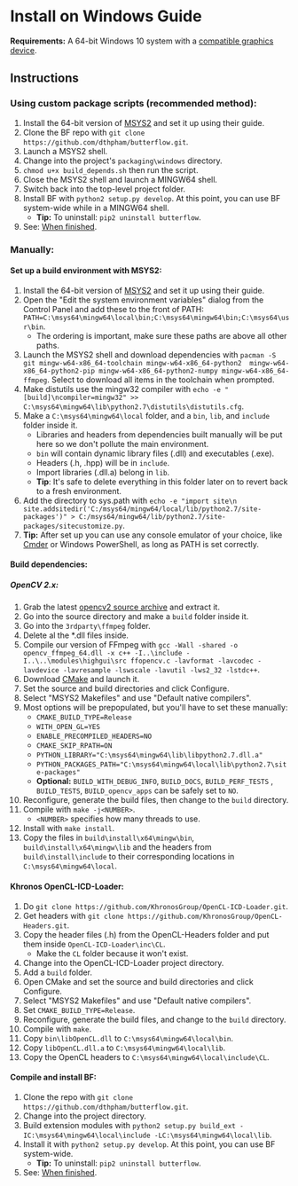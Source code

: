 # Install on Windows Guide
**Requirements:** A 64-bit Windows 10 system with a [compatible graphics device](Setting-Up-OpenCL.md#device-compatibility).

## Instructions
### Using custom package scripts (recommended method):
1. Install the 64-bit version of [MSYS2](https://msys2.github.io/) and set it up using their guide.
2. Clone the BF repo with `git clone https://github.com/dthpham/butterflow.git`.
3. Launch a MSYS2 shell.
4. Change into the project's `packaging\windows` directory.
5. `chmod u+x build_depends.sh` then run the script.
6. Close the MSYS2 shell and launch a MINGW64 shell.
6. Switch back into the top-level project folder.
7. Install BF with `python2 setup.py develop`. At this point, you can use BF system-wide while in a MINGW64 shell.
    * **Tip:** To uninstall: `pip2 uninstall butterflow`.
8. See: [When finished](Install-From-Source-Guide.md#when-finished).

### Manually:
#### Set up a build environment with MSYS2:
1. Install the 64-bit version of [MSYS2](https://msys2.github.io/) and set it up using their guide.
2. Open the "Edit the system environment variables" dialog from the Control Panel and add these to the front of PATH: `PATH=C:\msys64\mingw64\local\bin;C:\msys64\mingw64\bin;C:\msys64\usr\bin`.
    * The ordering is important, make sure these paths are above all other paths.
3. Launch the MSYS2 shell and download dependencies with `pacman -S git mingw-w64-x86_64-toolchain mingw-w64-x86_64-python2  mingw-w64-x86_64-python2-pip mingw-w64-x86_64-python2-numpy mingw-w64-x86_64-ffmpeg`. Select to download all items in the toolchain when prompted.
4. Make distutils use the mingw32 compiler with `echo -e "[build]\ncompiler=mingw32" >> C:\msys64\mingw64\lib\python2.7\distutils\distutils.cfg`.
5. Make a `C:\msys64\mingw64\local` folder, and a `bin`, `lib`, and `include` folder inside it.
    * Libraries and headers from dependencies built manually will be put here so we don't pollute the main environment.
    * `bin` will contain dynamic library files (.dll) and executables (.exe).
    * Headers (.h, .hpp) will be in `include`.
    * Import libraries (.dll.a) belong in `lib`.
    * **Tip**: It's safe to delete everything in this folder later on to revert back to a fresh environment.
6. Add the directory to sys.path with `echo -e "import site\n
site.addsitedir('C:/msys64/mingw64/local/lib/python2.7/site-packages')" > C:/msys64/mingw64/lib/python2.7/site-packages/sitecustomize.py`.
7. **Tip:** After set up you can use any console emulator of your choice, like [Cmder](http://cmder.net/) or Windows PowerShell, as long as PATH is set correctly.

#### Build dependencies:
##### OpenCV 2.x:
1. Grab the latest [opencv2 source archive](https://github.com/opencv/opencv/releases) and extract it.
2. Go into the source directory and make a `build` folder inside it.
3. Go into the `3rdparty\ffmpeg` folder.
4. Delete al the \*.dll files inside.
5. Compile our version of FFmpeg with `gcc -Wall -shared -o opencv_ffmpeg_64.dll -x c++ -I..\include -I..\..\modules\highgui\src ffopencv.c -lavformat -lavcodec -lavdevice -lavresample -lswscale -lavutil -lws2_32 -lstdc++`.
6. Download [CMake](https://cmake.org/) and launch it.
7. Set the source and build directories and click Configure.
8. Select "MSYS2 Makefiles" and use "Default native compilers".
9. Most options will be prepopulated, but you'll have to set these manually:
    * `CMAKE_BUILD_TYPE=Release`
    * `WITH_OPEN_GL=YES`
    * `ENABLE_PRECOMPILED_HEADERS=NO`
    * `CMAKE_SKIP_RPATH=ON`
    * `PYTHON_LIBRARY="C:\msys64\mingw64\lib\libpython2.7.dll.a"`
    * `PYTHON_PACKAGES_PATH="C:\msys64\mingw64\local\lib\python2.7\site-packages"`
    * **Optional:** `BUILD_WITH_DEBUG_INFO`, `BUILD_DOCS`, `BUILD_PERF_TESTS` , `BUILD_TESTS`, `BUILD_opencv_apps` can be safely set to `NO`.
10. Reconfigure, generate the build files, then change to the `build` directory.
11. Compile with `make -j<NUMBER>`.
    * `<NUMBER>` specifies how many threads to use.
12. Install with `make install`.
13. Copy the files in `build\install\x64\mingw\bin`, `build\install\x64\mingw\lib` and the headers from `build\install\include` to their corresponding locations in `C:\msys64\mingw64\local`.

#### Khronos OpenCL-ICD-Loader:
1. Do `git clone https://github.com/KhronosGroup/OpenCL-ICD-Loader.git`.
2. Get headers with `git clone https://github.com/KhronosGroup/OpenCL-Headers.git`.
3. Copy the header files (.h) from the OpenCL-Headers folder and put them inside `OpenCL-ICD-Loader\inc\CL`.
    * Make the `CL` folder because it won't exist.
4. Change into the OpenCL-ICD-Loader project directory.
5. Add a `build` folder.
6. Open CMake and set the source and build directories and click Configure.
7. Select "MSYS2 Makefiles" and use "Default native compilers".
8. Set `CMAKE_BUILD_TYPE=Release`.
9. Reconfigure, generate the build files, and change to the `build` directory.
10. Compile with `make`.
11. Copy `bin\libOpenCL.dll` to `C:\msys64\mingw64\local\bin`.
12. Copy `libOpenCL.dll.a` to `C:\msys64\mingw64\local\lib`.
13. Copy the OpenCL headers to `C:\msys64\mingw64\local\include\CL`.

#### Compile and install BF:
1. Clone the repo with `git clone https://github.com/dthpham/butterflow.git`.
2. Change into the project directory.
3. Build extension modules with `python2 setup.py build_ext -IC:\msys64\mingw64\local\include -LC:\msys64\mingw64\local\lib`.
4. Install it with `python2 setup.py develop`. At this point, you can use BF system-wide.
    * **Tip:** To uninstall: `pip2 uninstall butterflow`.
5. See: [When finished](Install-From-Source-Guide.md#when-finished).

